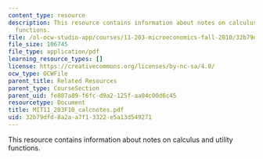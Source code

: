```yaml
---
content_type: resource
description: This resource contains information about notes on calculus and utility
  functions.
file: /ol-ocw-studio-app/courses/11-203-microeconomics-fall-2010/32b79dfd8a2aa7f13322e5a13d549271_MIT11_203F10_calcnotes.pdf
file_size: 106745
file_type: application/pdf
learning_resource_types: []
license: https://creativecommons.org/licenses/by-nc-sa/4.0/
ocw_type: OCWFile
parent_title: Related Resources
parent_type: CourseSection
parent_uid: fe807a89-f6fc-d9a2-125f-aa04c00d6c45
resourcetype: Document
title: MIT11_203F10_calcnotes.pdf
uid: 32b79dfd-8a2a-a7f1-3322-e5a13d549271
---
```

This resource contains information about notes on calculus and utility functions.